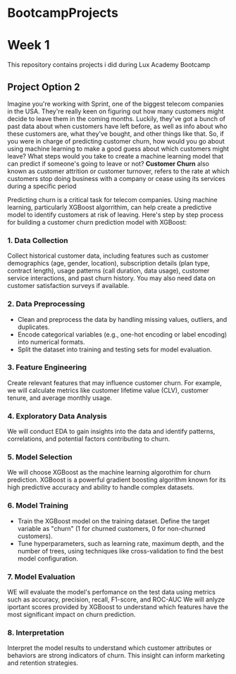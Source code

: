 # BootcampProjects
# Week 1
This repository contains projects i did during Lux Academy Bootcamp
## Project Option 2
Imagine you're working with Sprint, one of the biggest telecom companies in the USA. They're really keen on figuring out how many customers might decide to leave them in the coming months. Luckily, they've got a bunch of past data about when customers have left before, as well as info about who these customers are, what they've bought, and other things like that. So, if you were in charge of predicting customer churn, how would you go about using machine learning to make a good guess about which customers might leave? What steps would you take to create a machine learning model that can predict if someone's going to leave or not?
**Customer Churn** also known as customer attrition or customer turnover, refers to the rate at which customers stop doing business with a company or cease using its services during a specific period

Predicting churn is a critical task for telecom companies. Using machine learning, particularly XGBoost algorrithim, can help create a predictive model to identify customers at risk of leaving. Here's step by step process for building a customer churn prediction model with XGBoost:

### 1. Data Collection

Collect historical customer data, including features such as customer demographics (age, gender, location), subscription details (plan type, contract length), usage patterns (call duration, data usage), customer service interactions, and past churn history. You may also need data on customer satisfaction surveys if available.

### 2. Data Preprocessing
*  Clean and preprocess the data by handling missing values, outliers, and duplicates.
*  Encode categorical variables (e.g., one-hot encoding or label encoding) into numerical formats.
*  Split the dataset into training and testing sets for model evaluation.

### 3. Feature Engineering
Create relevant features that may influence customer churn. For example, we will calculate metrics like customer lifetime value (CLV), customer tenure, and average monthly usage.

### 4. Exploratory Data Analysis
We will conduct EDA to gain insights into the data and identify patterns, correlations, and potential factors contributing to churn.

### 5. Model Selection
We will choose XGBoost as the machine learning algorothim for churn prediction.
XGBoost is a powerful gradient boosting algorithm known for its high predictive accuracy and ability to handle complex datasets.

### 6. Model Training
* Train the XGBoost model on the training dataset. Define the target variable as "churn" (1 for churned customers, 0 for non-churned customers).
* Tune hyperparameters, such as learning rate, maximum depth, and the number of trees, using techniques like cross-validation to find the best model configuration.

### 7. Model Evaluation
WE will evaluate the model's perfomance on the test data using metrics such as accuracy, precision, recall, F1-score, and ROC-AUC
We will anlyze iportant scores provided by XGBoost to understand which features have the most significant impact on churn prediction.

### 8. Interpretation
Interpret the model results to understand which customer attributes or behaviors are strong indicators of churn. This insight can inform marketing and retention strategies.
